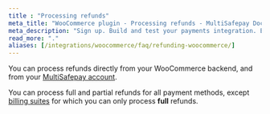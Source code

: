 ```yaml
---
title : "Processing refunds"
meta_title: "WooCommerce plugin - Processing refunds - MultiSafepay Docs"
meta_description: "Sign up. Build and test your payments integration. Explore our products and services. Use our API Reference, SDKs, and wrappers. Get support."
read_more: "."
aliases: [/integrations/woocommerce/faq/refunding-woocommerce/]
---
```

You can process refunds directly from your WooCommerce backend, and from your [MultiSafepay account](https://merchant.multisafepay.com).

You can process full and partial refunds for all payment methods, except [billing suites](/payments/methods/billing-suite) for which you can only process **full** refunds.


